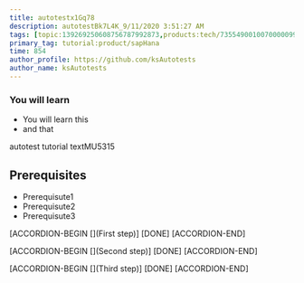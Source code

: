 ```yaml
---
title: autotestx1Gq78
description: autotestBk7L4K_9/11/2020 3:51:27 AM
tags: [topic:139269250608756787992873,products:tech/73554900100700000996,tutorial:experience/advanced]
primary_tag: tutorial:product/sapHana
time: 854
author_profile: https://github.com/ksAutotests
author_name: ksAutotests
---
```

### You will learn
- You will learn this
- and that

autotest tutorial textMU5315

## Prerequisites
- Prerequisute1
- Prerequisute2
- Prerequisute3

[ACCORDION-BEGIN [](First step)]
[DONE]
[ACCORDION-END]

[ACCORDION-BEGIN [](Second step)]
[DONE]
[ACCORDION-END]

[ACCORDION-BEGIN [](Third step)]
[DONE]
[ACCORDION-END]

